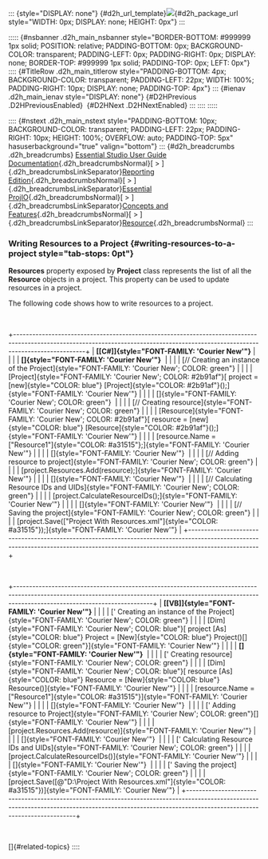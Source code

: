 ::: {style="DISPLAY: none"}
[](ms-xhelp:///?Id=d2h_url_template){#d2h_url_template}![](!package_url!){#d2h_package_url style="WIDTH: 0px; DISPLAY: none; HEIGHT: 0px"}
:::

::::: {#nsbanner .d2h_main_nsbanner style="BORDER-BOTTOM: #999999 1px solid; POSITION: relative; PADDING-BOTTOM: 0px; BACKGROUND-COLOR: transparent; PADDING-LEFT: 0px; PADDING-RIGHT: 0px; DISPLAY: none; BORDER-TOP: #999999 1px solid; PADDING-TOP: 0px; LEFT: 0px"}
:::: {#TitleRow .d2h_main_titlerow style="PADDING-BOTTOM: 4px; BACKGROUND-COLOR: transparent; PADDING-LEFT: 22px; WIDTH: 100%; PADDING-RIGHT: 10px; DISPLAY: none; PADDING-TOP: 4px"}
::: {#ienav .d2h_main_ienav style="DISPLAY: none"}
[](ms-xhelp:///?Id=ccc6463b-e121-419b-ad63-44a461d14aa0){#D2HPrevious .D2HPreviousEnabled}  [](ms-xhelp:///?Id=abf4f399-707d-482e-960b-d90954500879){#D2HNext .D2HNextEnabled}
:::
::::
:::::

:::: {#nstext .d2h_main_nstext style="PADDING-BOTTOM: 10px; BACKGROUND-COLOR: transparent; PADDING-LEFT: 22px; PADDING-RIGHT: 10px; HEIGHT: 100%; OVERFLOW: auto; PADDING-TOP: 5px" hasuserbackground="true" valign="bottom"}
::: {#d2h_breadcrumbs .d2h_breadcrumbs}
[Essential Studio User Guide Documentation](ms-xhelp:///?Id=12457748-09e3-4d74-a240-8e049cedf030){.d2h_breadcrumbsNormal}[ \> ]{.d2h_breadcrumbsLinkSeparator}[Reporting Edition](ms-xhelp:///?Id=027aa5b6-6676-4f93-ad23-c20e8c45792e){.d2h_breadcrumbsNormal}[ \> ]{.d2h_breadcrumbsLinkSeparator}[Essential ProjIO](ms-xhelp:///?Id=b95f675f-3e97-4b4b-93b9-e4daba965feb){.d2h_breadcrumbsNormal}[ \> ]{.d2h_breadcrumbsLinkSeparator}[Concepts and Features](ms-xhelp:///?Id=00cd1b25-14ca-4e2b-a23d-b4c6df7344ee){.d2h_breadcrumbsNormal}[ \> ]{.d2h_breadcrumbsLinkSeparator}[Resource](ms-xhelp:///?Id=aa2ceaa4-fdf1-4236-b571-799c916d2d4e){.d2h_breadcrumbsNormal}
:::

### Writing Resources to a Project {#writing-resources-to-a-project style="tab-stops: 0pt"}

**Resources** property exposed by **Project** class represents the list of all the **Resource** objects in a project. This property can be used to update resources in a project.

The following code shows how to write resources to a project.

 

+----------------------------------------------------------------------------------------------------------------------------------------------------------------------------------+
| **[\[C#\]]{style="FONT-FAMILY: 'Courier New'"}**                                                                                                                                 |
|                                                                                                                                                                                  |
| **[]{style="FONT-FAMILY: 'Courier New'"}**                                                                                                                                       |
|                                                                                                                                                                                  |
| [// Creating an instance of the Project]{style="FONT-FAMILY: 'Courier New'; COLOR: green"}                                                                                       |
|                                                                                                                                                                                  |
| [Project]{style="FONT-FAMILY: 'Courier New'; COLOR: #2b91af"}[ project = [new]{style="COLOR: blue"} [Project]{style="COLOR: #2b91af"}();]{style="FONT-FAMILY: 'Courier New'"}    |
|                                                                                                                                                                                  |
| []{style="FONT-FAMILY: 'Courier New'; COLOR: green"}                                                                                                                             |
|                                                                                                                                                                                  |
| [// Creating resource]{style="FONT-FAMILY: 'Courier New'; COLOR: green"}                                                                                                         |
|                                                                                                                                                                                  |
| [Resource]{style="FONT-FAMILY: 'Courier New'; COLOR: #2b91af"}[ resource = [new]{style="COLOR: blue"} [Resource]{style="COLOR: #2b91af"}();]{style="FONT-FAMILY: 'Courier New'"} |
|                                                                                                                                                                                  |
| [resource.Name = [\"Resource1\"]{style="COLOR: #a31515"};]{style="FONT-FAMILY: 'Courier New'"}                                                                                   |
|                                                                                                                                                                                  |
| []{style="FONT-FAMILY: 'Courier New'"}                                                                                                                                           |
|                                                                                                                                                                                  |
| [// Adding resource to project]{style="FONT-FAMILY: 'Courier New'; COLOR: green"}                                                                                                |
|                                                                                                                                                                                  |
| [project.Resources.Add(resource);]{style="FONT-FAMILY: 'Courier New'"}                                                                                                           |
|                                                                                                                                                                                  |
| []{style="FONT-FAMILY: 'Courier New'"}                                                                                                                                           |
|                                                                                                                                                                                  |
| [// Calculating Resource IDs and UIDs]{style="FONT-FAMILY: 'Courier New'; COLOR: green"}                                                                                         |
|                                                                                                                                                                                  |
| [project.CalculateResourceIDs();]{style="FONT-FAMILY: 'Courier New'"}                                                                                                            |
|                                                                                                                                                                                  |
| []{style="FONT-FAMILY: 'Courier New'"}                                                                                                                                           |
|                                                                                                                                                                                  |
| [// Saving the project]{style="FONT-FAMILY: 'Courier New'; COLOR: green"}                                                                                                        |
|                                                                                                                                                                                  |
| [project.Save([\"Project With Resources.xml\"]{style="COLOR: #a31515"});]{style="FONT-FAMILY: 'Courier New'"}                                                                    |
+----------------------------------------------------------------------------------------------------------------------------------------------------------------------------------+

 

+-------------------------------------------------------------------------------------------------------------------------------------------------------------------------------------------------------+
| **[\[VB\]]{style="FONT-FAMILY: 'Courier New'"}**                                                                                                                                                      |
|                                                                                                                                                                                                       |
| [\' Creating an instance of the Project]{style="FONT-FAMILY: 'Courier New'; COLOR: green"}                                                                                                            |
|                                                                                                                                                                                                       |
| [Dim]{style="FONT-FAMILY: 'Courier New'; COLOR: blue"}[ project [As]{style="COLOR: blue"} Project = [New]{style="COLOR: blue"} Project()[]{style="COLOR: green"}]{style="FONT-FAMILY: 'Courier New'"} |
|                                                                                                                                                                                                       |
| **[]{style="FONT-FAMILY: 'Courier New'"}**                                                                                                                                                            |
|                                                                                                                                                                                                       |
| [\' Creating resource]{style="FONT-FAMILY: 'Courier New'; COLOR: green"}                                                                                                                              |
|                                                                                                                                                                                                       |
| [Dim]{style="FONT-FAMILY: 'Courier New'; COLOR: blue"}[ resource [As]{style="COLOR: blue"} Resource = [New]{style="COLOR: blue"} Resource()]{style="FONT-FAMILY: 'Courier New'"}                      |
|                                                                                                                                                                                                       |
| [resource.Name = [\"Resource1\"]{style="COLOR: #a31515"}]{style="FONT-FAMILY: 'Courier New'"}                                                                                                         |
|                                                                                                                                                                                                       |
| []{style="FONT-FAMILY: 'Courier New'"}                                                                                                                                                                |
|                                                                                                                                                                                                       |
| [\' Adding resource to Project]{style="FONT-FAMILY: 'Courier New'; COLOR: green"}[]{style="FONT-FAMILY: 'Courier New'"}                                                                               |
|                                                                                                                                                                                                       |
| [project.Resources.Add(resource)]{style="FONT-FAMILY: 'Courier New'"}                                                                                                                                 |
|                                                                                                                                                                                                       |
| []{style="FONT-FAMILY: 'Courier New'"}                                                                                                                                                                |
|                                                                                                                                                                                                       |
| [\' Calculating Resource IDs and UIDs]{style="FONT-FAMILY: 'Courier New'; COLOR: green"}                                                                                                              |
|                                                                                                                                                                                                       |
| [project.CalculateResourceIDs()]{style="FONT-FAMILY: 'Courier New'"}                                                                                                                                  |
|                                                                                                                                                                                                       |
| []{style="FONT-FAMILY: 'Courier New'"}                                                                                                                                                                |
|                                                                                                                                                                                                       |
| [\' Saving the project]{style="FONT-FAMILY: 'Courier New'; COLOR: green"}                                                                                                                             |
|                                                                                                                                                                                                       |
| [project.Save([@\"D:\\Project With Resources.xml\"]{style="COLOR: #a31515"})]{style="FONT-FAMILY: 'Courier New'"}                                                                                     |
+-------------------------------------------------------------------------------------------------------------------------------------------------------------------------------------------------------+

 

[]{#related-topics}
::::
